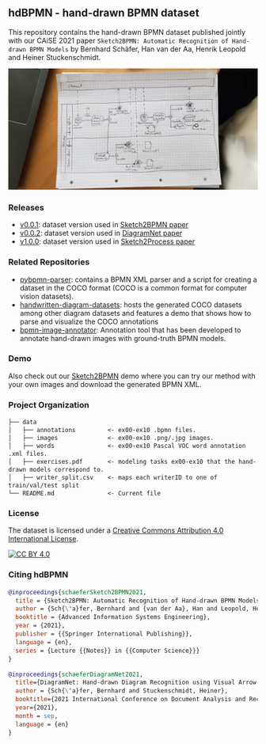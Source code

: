 ## hdBPMN - hand-drawn BPMN dataset

This repository contains the hand-drawn BPMN dataset published jointly with our CAiSE 2021 paper `Sketch2BPMN: Automatic Recognition of Hand-drawn BPMN Models` by Bernhard Schäfer, Han van der Aa, Henrik Leopold and Heiner Stuckenschmidt.

![hdBPMN Example Image](https://github.com/dwslab/hdBPMN/raw/main/data/images/ex03/ex03_writer0088.jpg)

### Releases

- [v0.0.1](../../releases/tag/v0.0.1): dataset version used in [Sketch2BPMN paper](https://link.springer.com/chapter/10.1007/978-3-030-79382-1_21)
- [v0.0.2](../../releases/tag/v0.0.2): dataset version used in [DiagramNet paper](https://link.springer.com/chapter/10.1007/978-3-030-86549-8_39)
- [v1.0.0](../../releases/tag/v1.0.0): dataset version used in [Sketch2Process paper](https://ieeexplore.ieee.org/document/9980425)


### Related Repositories

- [pybpmn-parser](https://github.com/dwslab/pybpmn-parser): contains a BPMN XML parser and a script for creating a dataset in the COCO format (COCO is a common format for computer vision datasets).
- [handwritten-diagram-datasets](https://github.com/bernhardschaefer/handwritten-diagram-datasets/): hosts the generated COCO datasets among other diagram datasets and features a demo that shows how to parse and visualize the COCO annotations
- [bpmn-image-annotator](https://github.com/dwslab/bpmn-image-annotator): Annotation tool that has been developed to annotate hand-drawn images with ground-truth BPMN models.

### Demo

Also check out our [Sketch2BPMN](http://sketch2bpmn.informatik.uni-mannheim.de/) demo where you can try our method with your own images and download the generated BPMN XML.

### Project Organization

```
├── data
│   ├── annotations         <- ex00-ex10 .bpmn files.
│   ├── images              <- ex00-ex10 .png/.jpg images.
│   ├── words               <- ex00-ex10 Pascal VOC word annotation .xml files.
│   ├── exercises.pdf       <- modeling tasks ex00-ex10 that the hand-drawn models correspond to.
│   ├── writer_split.csv    <- maps each writerID to one of train/val/test split
└── README.md               <- Current file
```

### License

The dataset is licensed under a
[Creative Commons Attribution 4.0 International License][cc-by].

[![CC BY 4.0][cc-by-image]][cc-by]

[cc-by]: http://creativecommons.org/licenses/by/4.0/
[cc-by-image]: https://i.creativecommons.org/l/by/4.0/88x31.png
[cc-by-shield]: https://img.shields.io/badge/License-CC%20BY%204.0-lightgrey.svg

### Citing hdBPMN

```BibTeX
@inproceedings{schaeferSketch2BPMN2021,
  title = {Sketch2BPMN: Automatic Recognition of Hand-drawn BPMN Models},
  author = {Sch{\"a}fer, Bernhard and {van der Aa}, Han and Leopold, Henrik and Stuckenschmidt, Heiner},
  booktitle = {Advanced Information Systems Engineering},
  year = {2021},
  publisher = {{Springer International Publishing}},
  language = {en},
  series = {Lecture {{Notes}} in {{Computer Science}}}
}
```

```BibTeX
@inproceedings{schaeferDiagramNet2021,
  title={DiagramNet: Hand-drawn Diagram Recognition using Visual Arrow-relation Detection},
  author = {Sch{\"a}fer, Bernhard and Stuckenschmidt, Heiner},
  booktitle={2021 International Conference on Document Analysis and Recognition (ICDAR)},
  year={2021},
  month = sep,
  language = {en}
}
```
